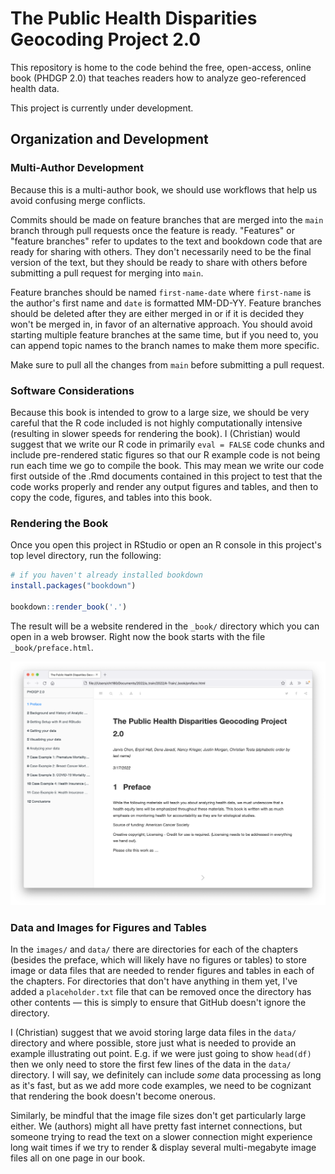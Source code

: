 # The Public Health Disparities Geocoding Project 2.0 

This repository is home to the code behind the free, open-access, online book (PHDGP 2.0) 
that teaches readers how to analyze geo-referenced health data.

This project is currently under development.

## Organization and Development 

### Multi-Author Development  

Because this is a multi-author book, we should use workflows that help us avoid
confusing merge conflicts. 

Commits should be made on feature branches that are merged into the `main`
branch through pull requests once the feature is ready. "Features" or "feature
branches" refer to updates to the text and bookdown code that are ready for
sharing with others.  They don't necessarily need to be the final version of
the text, but they should be ready to share with others before submitting a
pull request for merging into `main`.  

Feature branches should be named `first-name-date` where `first-name` is the
author's first name and `date` is formatted MM-DD-YY.  Feature branches should
be deleted after they are either merged in or if it is decided they won't be
merged in, in favor of an alternative approach. You should avoid starting multiple
feature branches at the same time, but if you need to, you can append topic names
to the branch names to make them more specific.

Make sure to pull all the changes from `main` before submitting a pull request. 

### Software Considerations

Because this book is intended to grow to a large size, we should be very
careful that the R code included is not highly computationally intensive
(resulting in slower speeds for rendering the book). I (Christian) would
suggest that we write our R code in primarily `eval = FALSE` code chunks and
include pre-rendered static figures so that our R example code is not being run
each time we go to compile the book.  This may mean we write our code first
outside of the .Rmd documents contained in this project to test that the code
works properly and render any output figures and tables, and then to copy the
code, figures, and tables into this book. 

### Rendering the Book

Once you open this project in RStudio or open an R console in this project's 
top level directory, run the following: 

```r
# if you haven't already installed bookdown
install.packages("bookdown") 

bookdown::render_book('.')
```

The result will be a website rendered in the `_book/` directory which you can 
open in a web browser. Right now the book starts with the file `_book/preface.html`.

![example of rendered book showing the preface page](images/00-readme-and-development/preface_screenshot.png)

### Data and Images for Figures and Tables

In the `images/` and `data/` there are directories for each of the chapters
(besides the preface, which will likely have no figures or tables) to store 
image or data files that are needed to render figures and tables in each of the 
chapters. For directories that don't have anything in them yet, I've added a 
`placeholder.txt` file that can be removed once the directory has other contents 
— this is simply to ensure that GitHub doesn't ignore the directory.

I (Christian) suggest that we avoid storing large data files in the `data/`
directory and where possible, store just what is needed to provide an example
illustrating out point.  E.g. if we were just going to show `head(df)` then we
only need to store the first few lines of the data in the `data/` directory.  I
will say, we definitely can include _some_ data processing as long as it's
fast, but as we add more code examples, we need to be cognizant that rendering
the book doesn't become onerous.

Similarly, be mindful that the image file sizes don't get particularly large
either.  We (authors) might all have pretty fast internet connections, but
someone trying to read the text on a slower connection might experience long
wait times if we try to render & display several multi-megabyte image files all
on one page in our book.

